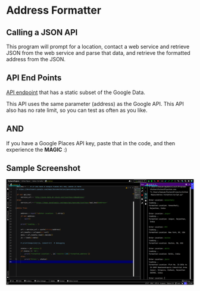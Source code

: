 # Address Formatter


## Calling a JSON API

This program will prompt for a location, contact a web service and retrieve JSON from the web service and parse that 
data, and retrieve the formatted address from the JSON.


## API End Points

[API endpoint](http://py4e-data.dr-chuck.net/json?) that has a static subset of the Google Data.

This API uses the same parameter (address) as the Google API. This API also has no rate limit, so you can test as often
as you like.


## AND

If you have a Google Places API key, paste that in the code, and then experience the **MAGIC** :)

## Sample Screenshot

<img src="Screenshot.png">
